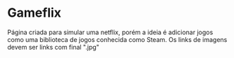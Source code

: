 # Gameflix
Página criada para simular uma netflix, porém a ideia é adicionar jogos como uma biblioteca de jogos conhecida como Steam.  Os links de imagens devem ser links com final ".jpg"
